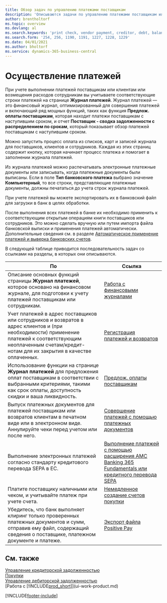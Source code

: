 ```yaml
---
title: Обзор задач по управлению платежами поставщикам
description: 'Описываются задачи по управлению платежами поставщикам или кредиторам, включая учет строк платежей и получение обзора сумм к оплате.'
author: brentholtorf
ms.topic: overview
ms.devlang: al
ms.search.keywords: 'print check, vendor payment, creditor, debt, balance due, AP'
ms.search.form: '254, 256, 1190, 1191, 1227, 1228, 1229'
ms.date: 04/01/2021
ms.author: bholtorf
ms.service: dynamics-365-business-central
---
```

# <a name="making-payments"></a>Осуществление платежей

При учете выполнении платежей поставщикам или клиентам или возмещения расходов сотрудникам вы учитываете соответствующие строки платежей на странице **Журнал платежей**. Журнал платежей — это финансовый журнал, оптимизированный для совершения платежей и включающий ряд мощных функций, таких как функция **Предлож. оплаты поставщикам**, которая находит платежи поставщикам с наступившим сроком, и отчет **Поставщик - сводка задолженности с распределением по срокам**, который показывает обзор платежей поставщикам с наступившим сроком.  

Можно запустить процесс оплата из списков, карт и записей журнала для поставщиков, клиентов и сотрудников. Каждая из этих страниц содержит кнопку, которая начинает процесс платежа и помогает в заполнении журнала платежей.  

Из журнала платежей можно распечатывать электронные платежные документы или записывать, когда платежные документы были выписаны. Если в поле **Тип банковского платежа** выбрано значение **Компьютерный**, то все строки, представляющие платежные документы, должны печататься до учета строк журнала платежей.

При учете платежей вы можете экспортировать их в банковский файл для загрузки в банк в целях обработки.

После выполнения всех платежей в банке их необходимо применить к соответствующим открытым операциям книги поставщиков или сотрудников. Это можно сделать вручную или путем импорта файла банковской выписки и применения платежей автоматически. Дополнительные сведения см. в разделе [Автоматическое применение платежей и выверка банковских счетов](receivables-apply-payments-auto-reconcile-bank-accounts.md).

В следующей таблице приводится последовательность задач со ссылками на разделы, в которых они описываются.

| По | Ссылка |
| --- | --- |
|Описание основных функций страницы **Журнал платежей**, которое основано на финансовом журнале, для подготовки к учету платежей поставщикам или сотрудникам.|[Работа с финансовыми журналами](ui-work-general-journals.md)|
|Учет платежей в адрес поставщиков или сотрудников и возвратов в адрес клиентов и (при необходимости) применение платежей к соответствующим неоплаченным счетам/кредит-нотам для их закрытия в качестве оплаченных.|[Регистрация платежей и возвратов](payables-how-post-payments-refunds.md)|
| Использование функции на странице **Журнал платежей** для предложения оплат поставщикам в соответствии с выбранными критериями, такими как срок оплаты, доступность скидки и ваша ликвидность. |[Предлож. оплаты поставщикам](payables-how-suggest-vendor-payments.md) |
| Выпуск платежных документов для платежей поставщикам или возвратов клиентам в печатном виде или в электронном виде. Аннулируйте чеки перед учетом или после него. |[Совершение платежей с помощью платежных документов](payables-how-work-checks.md) |
|Выполнение электронных платежей согласно стандарту кредитового перевода SEPA в ЕС.|[Выполнение платежей с помощью расширения AMC Banking 365 Fundamentals или кредитного перевода SEPA](finance-make-payments-with-bank-data-conversion-service-or-sepa-credit-transfer.md)|
| Платите поставщику наличными или чеком, и учитывайте платеж при учете счета. |[Немедленное создание счетов покупки](finance-how-to-settle-purchase-invoices-promptly.md) |
| Убедитесь, что банк выполняет клиринг только проверенных платежных документов и сумм, отправив ему файл, содержащий сведения о поставщике, платежном документе и платеже. |[Экспорт файла Positive Pay](finance-how-positive-pay.md) |

## <a name="see-also"></a>См. также

[Управление кредиторской задолженностью](payables-manage-payables.md)  
[Покупки](purchasing-manage-purchasing.md)  
[Управление дебиторской задолженностью](receivables-manage-receivables.md)  
[Работа с [!INCLUDE[prod_short](includes/prod_short.md)]](ui-work-product.md)  


[!INCLUDE[footer-include](includes/footer-banner.md)]
